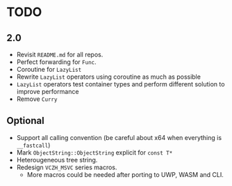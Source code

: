 # TODO

## 2.0

- Revisit `README.md` for all repos.
- Perfect forwarding for `Func`.
- Coroutine for `LazyList`
- Rewrite `LazyList` operators using coroutine as much as possible
- `LazyList` operators test container types and perform different solution to improve performance
- Remove `Curry`

## Optional

- Support all calling convention (be careful about x64 when everything is `__fastcall`)
- Mark `ObjectString::ObjectString` explicit for `const T*`
- Heterougeneous tree string.
- Redesign `VCZH_MSVC` series macros.
  - More macros could be needed after porting to UWP, WASM and CLI.
